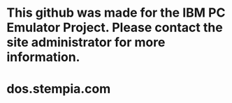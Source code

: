 # This github was made for the IBM PC Emulator Project. Please contact the site administrator for more information.
# dos.stempia.com
